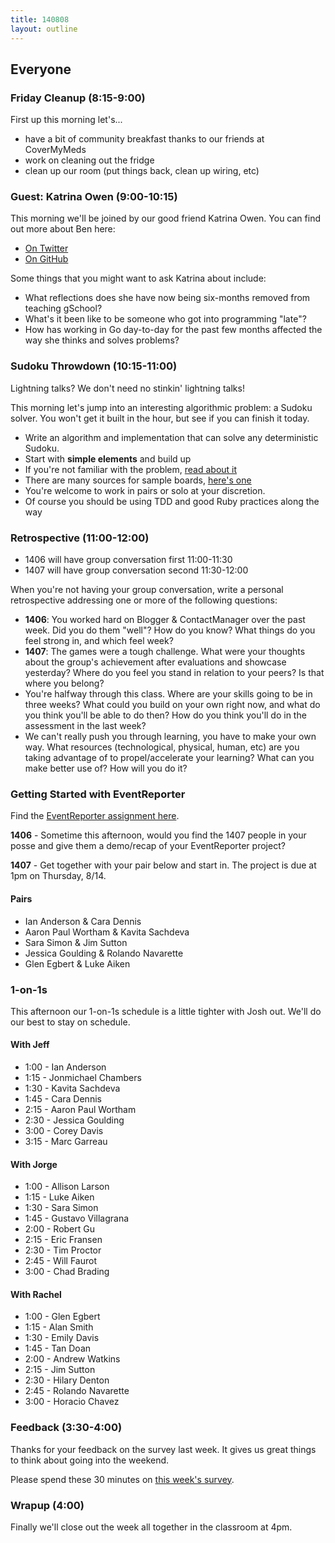 ```yaml
---
title: 140808
layout: outline
---
```


## Everyone

### Friday Cleanup (8:15-9:00)

First up this morning let's...

* have a bit of community breakfast thanks to our friends at CoverMyMeds
* work on cleaning out the fridge
* clean up our room (put things back, clean up wiring, etc)

### Guest: Katrina Owen (9:00-10:15)

This morning we'll be joined by our good friend Katrina Owen. You can
find out more about Ben here:

* [On Twitter](https://twitter.com/kytrinyx)
* [On GitHub](https://github.com/kytrinyx)

Some things that you might want to ask Katrina about include:

* What reflections does she have now being six-months removed from teaching
gSchool?
* What's it been like to be someone who got into programming "late"?
* How has working in Go day-to-day for the past few months affected the way
she thinks and solves problems?

### Sudoku Throwdown (10:15-11:00)

Lightning talks? We don't need no stinkin' lightning talks!

This morning let's jump into an interesting algorithmic problem: a Sudoku solver. You won't get it built in the hour, but see if you can finish it today.

* Write an algorithm and implementation that can solve any deterministic Sudoku.
* Start with **simple elements** and build up
* If you're not familiar with the problem, [read about it](http://en.wikipedia.org/wiki/Sudoku)
* There are many sources for sample boards, [here's one](http://www.nikoli.com/en/puzzles/sudoku/)
* You're welcome to work in pairs or solo at your discretion.
* Of course you should be using TDD and good Ruby practices along the way

### Retrospective (11:00-12:00)

* 1406 will have group conversation first 11:00-11:30
* 1407 will have group conversation second 11:30-12:00

When you're not having your group conversation, write a personal retrospective
addressing one or more of the following questions:

* **1406**: You worked hard on Blogger & ContactManager over the past week. Did you do them "well"? How do you know? What things do you feel strong in, and which feel week?
* **1407**: The games were a tough challenge. What were your thoughts about the group's achievement after evaluations and showcase yesterday? Where do you feel you stand in relation to your peers? Is that where you belong?
* You're halfway through this class. Where are your skills going to be in three weeks? What could you build on your own right now, and what do you think you'll be able to do then? How do you think you'll do in the assessment in the last week?
* We can't really push you through learning, you have to make your own way. What resources (technological, physical, human, etc) are you taking advantage of to propel/accelerate your learning? What can you make better use of? How will you do it?

### Getting Started with EventReporter

Find the [EventReporter assignment here](http://tutorials.jumpstartlab.com/projects/event_reporter.html).

**1406** - Sometime this afternoon, would you find the 1407 people in your
posse and give them a demo/recap of your EventReporter project?

**1407** - Get together with your pair below and start in. The project is due
at 1pm on Thursday, 8/14.

#### Pairs

* Ian Anderson & Cara Dennis
* Aaron Paul Wortham & Kavita Sachdeva
* Sara Simon & Jim Sutton
* Jessica Goulding & Rolando Navarette
* Glen Egbert & Luke Aiken

### 1-on-1s

This afternoon our 1-on-1s schedule is a little tighter with Josh out. We'll do our best to stay on schedule.

#### With Jeff

* 1:00 - Ian Anderson
* 1:15 - Jonmichael Chambers
* 1:30 - Kavita Sachdeva
* 1:45 - Cara Dennis
* 2:15 - Aaron Paul Wortham
* 2:30 - Jessica Goulding
* 3:00 - Corey Davis
* 3:15 - Marc Garreau

#### With Jorge

* 1:00 - Allison Larson
* 1:15 - Luke Aiken
* 1:30 - Sara Simon
* 1:45 - Gustavo Villagrana
* 2:00 - Robert Gu
* 2:15 - Eric Fransen
* 2:30 - Tim Proctor
* 2:45 - Will Faurot
* 3:00 - Chad Brading

#### With Rachel

* 1:00 - Glen Egbert
* 1:15 - Alan Smith
* 1:30 - Emily Davis
* 1:45 - Tan Doan
* 2:00 - Andrew Watkins
* 2:15 - Jim Sutton
* 2:30 - Hilary Denton
* 2:45 - Rolando Navarette
* 3:00 - Horacio Chavez

### Feedback (3:30-4:00)

Thanks for your feedback on the survey last week. It gives us great things
to think about going into the weekend.

Please spend these 30 minutes on
[this week's survey](https://docs.google.com/a/casimircreative.com/forms/d/1eYJ7_q-xwiFS_ZmJ2YFKGtB__hUKuSm2m8f70j0doPg/viewform?edit_requested=true#start=invite).

### Wrapup (4:00)

Finally we'll close out the week all together in the classroom at 4pm.
